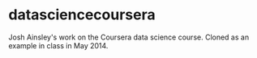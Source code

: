 datasciencecoursera
===================

Josh Ainsley's work on the Coursera data science course.
Cloned as an example in class in May 2014.
